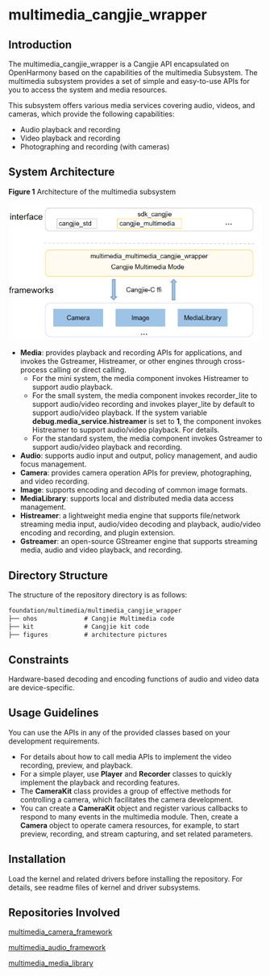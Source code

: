 # multimedia_cangjie_wrapper

## Introduction

The multimedia_cangjie_wrapper is a Cangjie API encapsulated on OpenHarmony based on the capabilities of the multimedia Subsystem. The multimedia subsystem provides a set of simple and easy-to-use APIs for you to access the system and media resources.

This subsystem offers various media services covering audio, videos, and cameras, which provide the following capabilities:

-   Audio playback and recording
-   Video playback and recording
-   Photographing and recording \(with cameras\)

## System Architecture

**Figure 1** Architecture of the multimedia subsystem

![](figures/multimedia_cangjie_wrapper_architecture_en.png)

- **Media**: provides playback and recording APIs for applications, and invokes the Gstreamer, Histreamer, or other engines through cross-process calling or direct calling.
  - For the mini system, the media component invokes Histreamer to support audio playback.
  - For the small system, the media component invokes recorder_lite to support audio/video recording and invokes player_lite by default to support audio/video playback. If the system variable **debug.media_service.histreamer** is set to **1**, the component invokes Histreamer to support audio/video playback. For details.
  - For the standard system, the media component invokes Gstreamer to support audio/video playback and recording.
- **Audio**: supports audio input and output, policy management, and audio focus management.
- **Camera**: provides camera operation APIs for preview, photographing, and video recording.
- **Image**: supports encoding and decoding of common image formats.
- **MediaLibrary**: supports local and distributed media data access management.
- **Histreamer**: a lightweight media engine that supports file/network streaming media input, audio/video decoding and playback, audio/video encoding and recording, and plugin extension.
- **Gstreamer**: an open-source GStreamer engine that supports streaming media, audio and video playback, and recording.

## Directory Structure

The structure of the repository directory is as follows:

```
foundation/multimedia/multimedia_cangjie_wrapper
├── ohos             # Cangjie Multimedia code
├── kit              # Cangjie kit code
├── figures          # architecture pictures
```

## Constraints

Hardware-based decoding and encoding functions of audio and video data are device-specific.

## Usage Guidelines

You can use the APIs in any of the provided classes based on your development requirements.

-   For details about how to call media APIs to implement the video recording, preview, and playback.
-   For a simple player, use  **Player**  and  **Recorder**  classes to quickly implement the playback and recording features.
-   The  **CameraKit**  class provides a group of effective methods for controlling a camera, which facilitates the camera development.
-   You can create a  **CameraKit**  object and register various callbacks to respond to many events in the multimedia module. Then, create a  **Camera**  object to operate camera resources, for example, to start preview, recording, and stream capturing, and set related parameters.

## Installation

Load the kernel and related drivers before installing the repository. For details, see readme files of kernel and driver subsystems.

## Repositories Involved

[multimedia\_camera\_framework](https://gitee.com/openharmony/multimedia_camera_framework/blob/master/README.md)

[multimedia\_audio\_framework](https://gitee.com/openharmony/multimedia_audio_framework/blob/master/README.md)

[multimedia\_media\_library](https://gitee.com/openharmony/multimedia_media_library/blob/master/README.md)